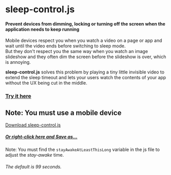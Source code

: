 # sleep-control.js  

#### Prevent devices from dimming, locking or turning off the screen when the application needs to keep running  

Mobile devices respect you when you watch a video on a page or app and wait until the video ends before switching to sleep mode.  
But they don't respect you the same way when you watch an image slideshow and they often dim the screen before the slideshow is over, which is annoying.

__sleep-control.js__ solves this problem by playing a tiny little invisible video to extend the sleep timeout and lets your users watch the contents of your app without the UX being cut in the middle.

### [Try it here](https://topraksoyearthmantsuchimoto.github.io/sleep-control.js/)  

Note: You must use a mobile device
---
<a download href="https://raw.githubusercontent.com/TopraksoyEarthmanTsuchimoto/sleep-control.js/main/sleep-control.js">Download sleep-control.js</a>


##### [Or right-click here and Save as…](https://raw.githubusercontent.com/TopraksoyEarthmanTsuchimoto/sleep-control.js/main/sleep-control.js "Right-click Save As…")


Note: You must find the `stayAwakeAtLeastThisLong` variable in the js file to adjust the *stay-awake* time.
###### The default is 99 seconds.
